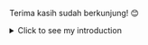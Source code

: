 Terima kasih sudah berkunjung! 😊

<details>
<summary>Click to see my introduction</summary>

<!DOCTYPE html>
<html lang="en">
<head>
    <meta charset="UTF-8">
    <meta name="viewport" content="width=device-width, initial-scale=1.0">
    
    <title>Introduction</title>
</head>
<body>
    <h1>Hallo👋, aku Daffa seorang programming pemula</h1>
    <p><strong>Nama:</strong> Daffa Aditya Pratama</p>
    <p><strong>Umur:</strong> 15</p>
    <p><strong>Pasangan:</strong> Sorasaki Hina</p>
    <p><strong>Hobi:</strong> Coding dan bermain game</p>
    <p><strong>Information:</strong> A boy who likes coding and playing games</p>
    <img src="https://files.catbox.moe/lm4duh.jpg" alt="Daffa's Image" width="300">
</body>
</html>

</details>
